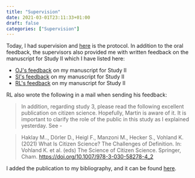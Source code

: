 ```yaml
---
title: "Supervision"
date: 2021-03-01T23:11:33+01:00
draft: false
categories: ["Supervision"]
---
```


Today, I had supervision and [here](/210301/supervision.html) is the protocol. In addition to the oral feedback, the supervisors also provided me with written feedback on the manuscript for Study II which I have listed here:

* [OJ's feedback](https://lu.app.box.com/file/789749712803) on my manuscript for Study II
* [SI's feedback](https://lu.app.box.com/file/789752454706) on my manuscript for Study II
* [RL's feedback](https://lu.app.box.com/file/789752681814) on my manuscript for Study II

RL also wrote the following in a mail when sending his feedback:

> In addition, regarding study 3,  please read the following excellent publication on citizen science. Hopefully, Martin is aware of it. It is important to clarify the role of the public in this study as I explained yesterday. See -

> Haklay M.., Dörler D., Heigl F., Manzoni M., Hecker S., Vohland K. (2021) What Is Citizen Science? The Challenges of Definition.  In: Vohland K. et al. (eds) The Science of Citizen Science. Springer, Cham. https://doi.org/10.1007/978-3-030-58278-4_2

I added the publication to my bibliography, and it can be found [here](/pdfs/haklay2021.pdf).
